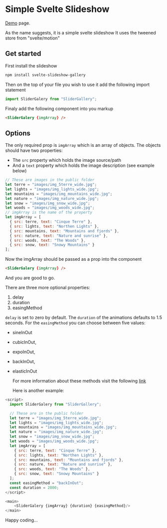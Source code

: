 # Simple Svelte Slideshow

[Demo](https://optimistic-carson-820f70.netlify.com/) page.

As the name suggests, it is a simple svelte slideshow
It uses the tweened store from "svelte/motion"

## Get started

First install the slideshow

```bash
npm install svelte-slideshow-gallery
```

Then on the top of your file you wish to use it add the following import statement

```javascript
import SliderGalery from "SliderGallery";
```

Finaly add the following component into you markup

```html
<SliderGalery {imgArray} />
```

## Options

The only required prop is `imgArray` which is an array of objects.
The objects should have two properties:

- The `src` property which holds the image source/path
- And a `text` property which holds the image description (see example below)

```javascript
// These are images in the public folder
let terre = "images/img_5terre_wide.jpg";
let lights = "images/img_lights_wide.jpg";
let mountains = "images/img_mountains_wide.jpg";
let nature = "images/img_nature_wide.jpg";
let snow = "images/img_snow_wide.jpg";
let woods = "images/img_woods_wide.jpg";
// imgArray is the name of the property
let imgArray = [
  { src: terre, text: "Cinque Terre" },
  { src: lights, text: "Northen Lights" },
  { src: mountains, text: "Mountains and fjords" },
  { src: nature, text: "Nature and sunrise" },
  { src: woods, text: "The Woods" },
  { src: snow, text: "Snowy Mountains" }
];
```

Now the imgArray should be passed as a prop into the component

```html
<SliderGalery {imgArray} />
```

And you are good to go.

There are three more optional properties:

1. delay
2. duration
3. easingMethod

`delay` is set to zero by default. The `duration` of the animations defaults to 1.5 seconds.
For the `easingMethod` you can choose between five values:

- sineInOut
- cubicInOut,
- expoInOut,
- backInOut,
- elasticInOut

  For more information about these methods visit the following [link](https://svelte.dev/examples#easing)

  Here is another example:

```javascript
<script>
  import SliderGalery from "SliderGallery";

  // These are in the public folder
  let terre = "images/img_5terre_wide.jpg";
  let lights = "images/img_lights_wide.jpg";
  let mountains = "images/img_mountains_wide.jpg";
  let nature = "images/img_nature_wide.jpg";
  let snow = "images/img_snow_wide.jpg";
  let woods = "images/img_woods_wide.jpg";
  let imgArray = [
    { src: terre, text: "Cinque Terre" },
    { src: lights, text: "Northen Lights" },
    { src: mountains, text: "Mountains and fjords" },
    { src: nature, text: "Nature and sunrise" },
    { src: woods, text: "The Woods" },
    { src: snow, text: "Snowy Mountains" }
  ];
  const easingMethod = "backInOut";
  const duration = 2000;
</script>

<main>
	<SliderGalery {imgArray} {duration} {easingMethod}/>
</main>
```

Happy coding...
